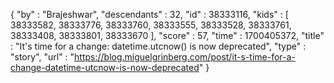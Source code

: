 {
  "by" : "Brajeshwar",
  "descendants" : 32,
  "id" : 38333116,
  "kids" : [ 38333582, 38333776, 38333760, 38333555, 38333528, 38333761, 38333408, 38333801, 38333670 ],
  "score" : 57,
  "time" : 1700405372,
  "title" : "It's time for a change: datetime.utcnow() is now deprecated",
  "type" : "story",
  "url" : "https://blog.miguelgrinberg.com/post/it-s-time-for-a-change-datetime-utcnow-is-now-deprecated"
}
